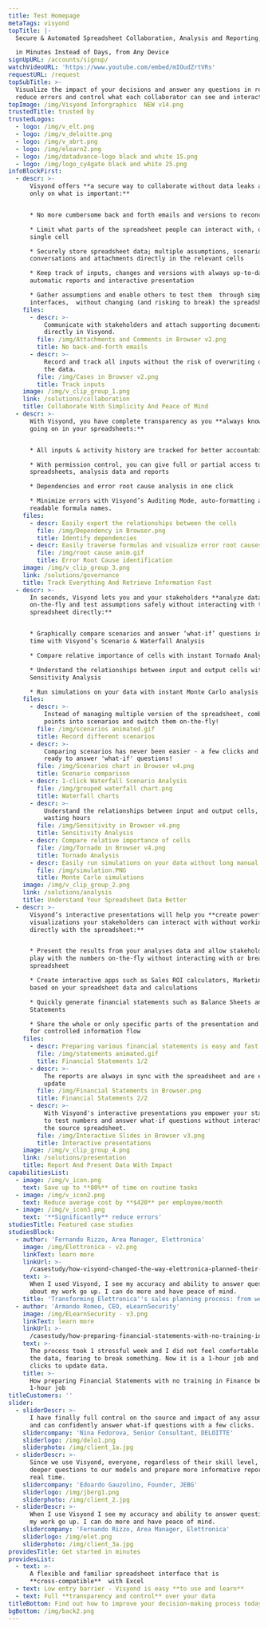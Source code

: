 ```yaml
---
title: Test Homepage
metaTags: visyond
topTitle: |-
  Secure & Automated Spreadsheet Collaboration, Analysis and Reporting, 

  in Minutes Instead of Days, from Any Device
signUpURL: /accounts/signup/
watchVideoURL: 'https://www.youtube.com/embed/mIOudZrtVRs'
requestURL: /request
topSubTitle: >-
  Visualize the impact of your decisions and answer any questions in real time,
  reduce errors and control what each collaborator can see and interact with
topImage: /img/Visyond Inforgraphics  NEW v14.png
trustedTitle: trusted by
trustedLogos:
  - logo: /img/v_elt.png
  - logo: /img/v_deloitte.png
  - logo: /img/v_abrt.png
  - logo: /img/elearn2.png
  - logo: /img/datadvance-logo black and white 15.png
  - logo: /img/logo_cy4gate black and white 25.png
infoBlockFirst:
  - descr: >-
      Visyond offers **a secure way to collaborate without data leaks and focus
      only on what is important:**


      * No more cumbersome back and forth emails and versions to reconcile

      * Limit what parts of the spreadsheet people can interact with, down to a
      single cell

      * Securely store spreadsheet data; multiple assumptions, scenarios,
      conversations and attachments directly in the relevant cells

      * Keep track of inputs, changes and versions with always up-to-date
      automatic reports and interactive presentation

      * Gather assumptions and enable others to test them  through simple
      interfaces,  without changing (and risking to break) the spreadsheet
    files:
      - descr: >-
          Communicate with stakeholders and attach supporting documentation
          directly in Visyond.
        file: /img/Attachments and Comments in Browser v2.png
        title: No back-and-forth emails
      - descr: >-
          Record and track all inputs without the risk of overwriting or losing
          the data.
        file: /img/Cases in Browser v2.png
        title: Track inputs
    image: /img/v_clip_group_1.png
    link: /solutions/collaboration
    title: Collaborate With Simplicity And Peace of Mind
  - descr: >-
      With Visyond, you have complete transparency as you **always know what is
      going on in your spreadsheets:** 


      * All inputs & activity history are tracked for better accountability

      * With permission control, you can give full or partial access to
      spreadsheets, analysis data and reports 

      * Dependencies and error root cause analysis in one click

      * Minimize errors with Visyond’s Auditing Mode, auto-formatting and
      readable formula names.
    files:
      - descr: Easily export the relationships between the cells
        file: /img/Dependency in Browser.png
        title: Identify dependencies
      - descr: Easily traverse formulas and visualize error root causes.
        file: /img/root cause anim.gif
        title: Error Root Cause identification
    image: /img/v_clip_group_3.png
    link: /solutions/governance
    title: Track Everything And Retrieve Information Fast
  - descr: >-
      In seconds, Visyond lets you and your stakeholders **analyze data
      on-the-fly and test assumptions safely without interacting with the
      spreadsheet directly:**


      * Graphically compare scenarios and answer ‘what-if’ questions in real
      time with Visyond’s Scenario & Waterfall Analysis

      * Compare relative importance of cells with instant Tornado Analysis

      * Understand the relationships between input and output cells with instant
      Sensitivity Analysis

      * Run simulations on your data with instant Monte Carlo analysis
    files:
      - descr: >-
          Instead of managing multiple version of the spreadsheet, combine data
          points into scenarios and switch them on-the-fly!
        file: /img/scenarios animated.gif
        title: Record different scenarios
      - descr: >-
          Comparing scenarios has never been easier - a few clicks and you are
          ready to answer 'what-if' questions!
        file: /img/Scenarios chart in Browser v4.png
        title: Scenario comparison
      - descr: 1-click Waterfall Scenario Analysis
        file: /img/grouped waterfall chart.png
        title: Waterfall charts
      - descr: >-
          Understand the relationships between input and output cells, without
          wasting hours
        file: /img/Sensitivity in Browser v4.png
        title: Sensitivity Analysis
      - descr: Compare relative importance of cells
        file: /img/Tornado in Browser v4.png
        title: Tornado Analysis
      - descr: Easily run simulations on your data without long manual setups
        file: /img/simulation.PNG
        title: Monte Carlo simulations
    image: /img/v_clip_group_2.png
    link: /solutions/analysis
    title: Understand Your Spreadsheet Data Better
  - descr: >-
      Visyond’s interactive presentations will help you **create powerful
      visualizations your stakeholders can interact with without working
      directly with the spreadsheet:**


      * Present the results from your analyses data and allow stakeholders to
      play with the numbers on-the-fly without interacting with or breaking the
      spreadsheet

      * Create interactive apps such as Sales ROI calculators, Marketing KPIs
      based on your spreadsheet data and calculations

      * Quickly generate financial statements such as Balance Sheets and Income
      Statements 

      * Share the whole or only specific parts of the presentation and report
      for controlled information flow
    files:
      - descr: Preparing various financial statements is easy and fast with Visyond
        file: /img/statements animated.gif
        title: Financial Statements 1/2
      - descr: >-
          The reports are always in sync with the spreadsheet and are easy to
          update
        file: /img/Financial Statements in Browser.png
        title: Financial Statements 2/2
      - descr: >-
          With Visyond's interactive presentations you empower your stakeholders
          to test numbers and answer what-if questions without interacting with
          the source spreadsheet.
        file: /img/Interactive Slides in Browser v3.png
        title: Interactive presentations
    image: /img/v_clip_group_4.png
    link: /solutions/presentation
    title: Report And Present Data With Impact
capabilitiesList:
  - image: /img/v_icon.png
    text: Save up to **80%** of time on routine tasks
  - image: /img/v_icon2.png
    text: Reduce average cost by **$420** per employee/month
  - image: /img/v_icon3.png
    text: '**Significantly** reduce errors'
studiesTitle: Featured case studies
studiesBlock:
  - author: 'Fernando Rizzo, Area Manager, Elettronica'
    image: /img/Elettronica - v2.png
    linkText: learn more
    linkUrl: >-
      /casestudy/how-visyond-changed-the-way-elettronica-planned-their-sales-and-shortened-the-process-from-weeks-to-hours/
    text: >-
      When I used Visyond, I see my accuracy and ability to answer questions
      about my work go up. I can do more and have peace of mind.
    title: 'Transforming Elettronica''s sales planning process: from weeks to hours'
  - author: 'Armando Romeo, CEO, eLearnSecurity'
    image: /img/ELearnSecurity - v3.png
    linkText: learn more
    linkUrl: >-
      /casestudy/how-preparing-financial-statements-with-no-training-in-finance-became-a-1-hour-job/
    text: >-
      The process took 1 stressful week and I did not feel comfortable to update
      the data, fearing to break something. Now it is a 1-hour job and a few
      clicks to update data.
    title: >-
      How preparing Financial Statements with no training in Finance became a
      1-hour job
titleCustomers: ''
slider:
  - sliderDescr: >-
      I have finally full control on the source and impact of any assumptions,
      and can confidently answer what-if questions with a few clicks.
    slidercompany: 'Nina Fedorova, Senior Consultant, DELOITTE'
    sliderlogo: /img/delo1.png
    sliderphoto: /img/client_1a.jpg
  - sliderDescr: >-
      Since we use Visyond, everyone, regardless of their skill level, can ask
      deeper questions to our models and prepare more informative reports in
      real time.
    slidercompany: 'Edoardo Gauzolino, Founder, JEBG'
    sliderlogo: /img/jberg1.png
    sliderphoto: /img/client_2.jpg
  - sliderDescr: >-
      When I use Visyond I see my accuracy and ability to answer questions about
      my work go up. I can do more and have peace of mind.
    slidercompany: 'Fernando Rizzo, Area Manager, Elettronica'
    sliderlogo: /img/elet.png
    sliderphoto: /img/client_3a.jpg
providesTitle: Get started in minutes
providesList:
  - text: >-
      A flexible and familiar spreadsheet interface that is
      **cross-compatible**  with Excel
  - text: Low entry barrier - Visyond is easy **to use and learn**
  - text: Full **transparency and control** over your data
titleBottom: Find out how to improve your decision-making process today
bgBottom: /img/back2.png
---
```


